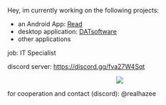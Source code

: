 Hey, 
im currently working on the following projects:
- an Android App: <a href="https://github.com/haZee187/readforandroid"><u>Read</u></a>
- desktop application: <a href="https://github.com/haZee187/DATsoftware"><u>DATsoftware</u></a>
- other applications

job: IT Specialist

discord server: https://discord.gg/fva27W4Sqt

<p align="center">
  <a href="https://skillicons.dev">
    <img src="https://skillicons.dev/icons?i=javascript,nodejs,html,css,androidstudio,java" />
  </a>
</p>

for cooperation and contact (discord): @realhazee
